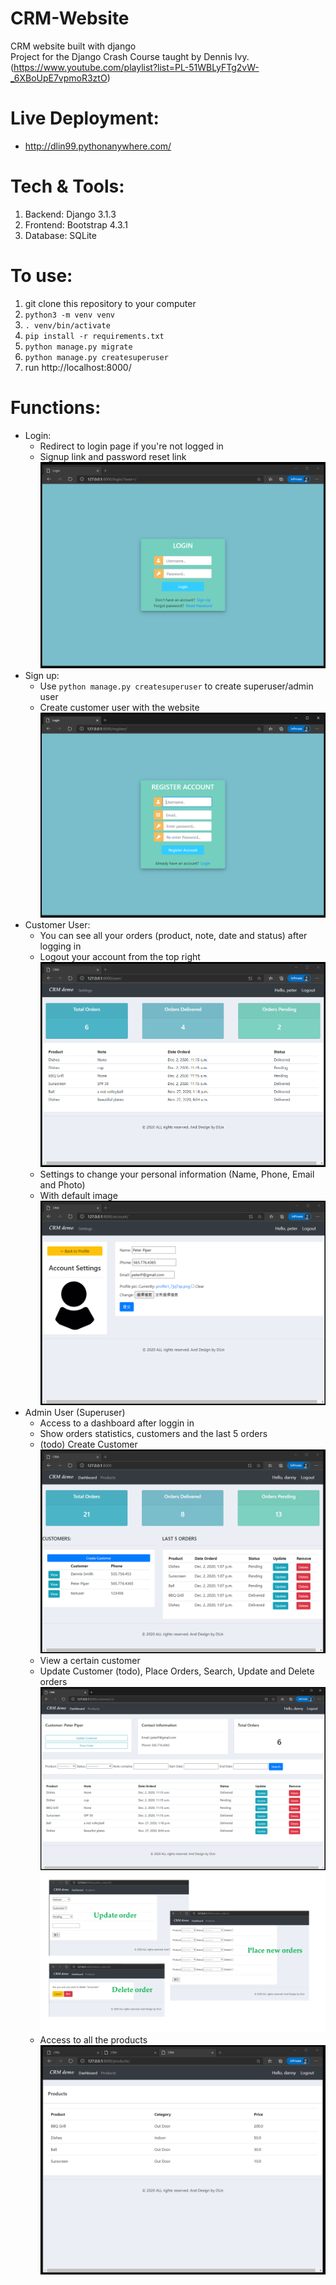 # CRM-Website 
CRM website built with django <br>
Project for the Django Crash Course taught by Dennis Ivy. <br>
(https://www.youtube.com/playlist?list=PL-51WBLyFTg2vW-_6XBoUpE7vpmoR3ztO)

# Live Deployment:
- http://dlin99.pythonanywhere.com/

# Tech & Tools:
1. Backend: Django 3.1.3
2. Frontend: Bootstrap 4.3.1 
3. Database: SQLite

# To use:
1. git clone this repository to your computer
2. `python3 -m venv venv`
3. `. venv/bin/activate`
4. `pip install -r requirements.txt`
5. `python manage.py migrate`
6. `python manage.py createsuperuser`
7. run http://localhost:8000/

# Functions:
- Login:
  - Redirect to login page if you're not logged in
  - Signup link and password reset link 
  ![image](https://github.com/dlin99/CRM-Website/blob/main/demo/login.png)
- Sign up:
  - Use `python manage.py createsuperuser` to create superuser/admin user
  - Create customer user with the website
  ![image](https://github.com/dlin99/CRM-Website/blob/main/demo/signup.png)
- Customer User:
  - You can see all your orders (product, note, date and status) after logging in
  - Logout your account from the top right 
  ![image](https://github.com/dlin99/CRM-Website/blob/main/demo/customer1.png)
  - Settings to change your personal information (Name, Phone, Email and Photo)
  - With default image
  ![image](https://github.com/dlin99/CRM-Website/blob/main/demo/customer2.png)
- Admin User (Superuser)
  - Access to a dashboard after loggin in
  - Show orders statistics, customers and the last 5 orders
  - (todo) Create Customer 
  ![image](https://github.com/dlin99/CRM-Website/blob/main/demo/admin_dashboard.png)
  - View a certain customer
  - Update Customer (todo), Place Orders, Search, Update and Delete orders
  ![image](https://github.com/dlin99/CRM-Website/blob/main/demo/admin_view_customer.png)
  ![image](https://github.com/dlin99/CRM-Website/blob/main/demo/admin_order_related.png)
  - Access to all the products 
  ![image](https://github.com/dlin99/CRM-Website/blob/main/demo/admin_products.png)


